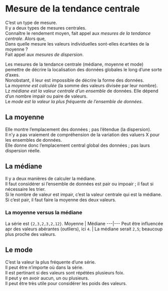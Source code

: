 # **Mesure de la tendance centrale**
C’est un type de mesure.  
Il y a deux types de mesures centrales.  
Connaître le rendement moyen, fait appel aux _mesures de la tendance centrale_.
Alors que,  
Dans quelle mesure les valeurs individuelles sont-elles écartées de la moyenne ?  
Fait appel aux _mesures de dispersion_.

Les mesures de la tendance centrale (médiane, moyenne et mode) pemettre de décrire la localisation des données globales le long d’une sorte d’axes.  
Nonobstant, il leur est impossible de décrire la forme des données.  
La _moyenne est calculée_ (la somme des valeurs divisée par leur nombre).  
Lz _médiane est la valeur centrale d’un ensemble_ de données. Elle dépend d’un nombre impair ou paire de valeurs.  
Le _mode est la valeur la plus fréquente de l’ensemble de données_.
## **La moyenne**
Elle montre l’emplacement des données ; pas l’étendue (la dispersion).  
Il n’y a pas vraiement de compréhension de la variation des valuers X pour les ensembles de données.  
Elle donne donc l’emplacement central global des données ; pas laurs dispersion réelle.
## **La médiane**
Il y a deux manières de calculer la médiane.  
Il faut considérer si l’ensemble de données est pair ou impoair ; il faut si nécessaire les trier.  
Si le nombre de valeur est impair, c’est la valeur centrale qui est la médiane.  
Si c’est pair, il faut faire la moyenne des deux valeurs.
### **La moyenne versus la médiane**
La série est `{2,3,2,3,2,12}`.
Moyenne | Médiane
---|---
Peut être influencée apr des valeurs abérantes (outliers), ici `4`. | La médiane serait `2,5`; beaucoup plus proche des valeurs. 
## **Le mode**
C’est la valeur la plus fréquente d’une série.  
Il peut être n’importe où dans la série.  
Il est pertinant si des valeurs sont répétées plusieurs foix.  
Il peut y en avoir aucun, un ou plusieurs.  
Il peut être très utile pour considérer les poids des valeurs.